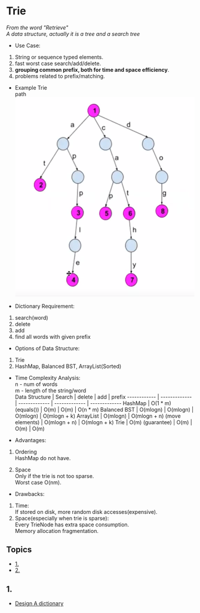 # Trie
*From the word "Retrieve"*       
*A data structure, actually it is a tree and a search tree*    

* Use Case:    
1. String or sequence typed elements.    
2. fast worst case search/add/delete.   
3. **grouping common prefix, both for time and space efficiency**.   
4. problems related to prefix/matching.     

* Example Trie    
path    
![Trie Example](/images/trie.png)       

* Dictionary Requirement:      
1. search(word)    
2. delete   
3. add   
4. find all words with given prefix    

* Options of Data Structure:      
1. Trie   
2. HashMap, Balanced BST, ArrayList(Sorted)   

* Time Complexity Analysis:    
n - num of words     
m - length of the string/word    
Data Structure | Search | delete | add | prefix
------------ | ------------- | ------------- | ------------- | -------------
HashMap | O(1 * m)(equals()) |  O(m) | O(m) | O(n * m)
Balanced BST | O(mlogn) | O(mlogn) | O(mlogn) | O(mlogn + k) 
ArrayList | O(mlogn) | O(mlogn + n) (move elements) | O(mlogn + n) | O(mlogn + k) 
Trie | O(m) (guarantee) | O(m) | O(m) | O(m)  

* Advantages:    
1. Ordering     
HashMap do not have.     

2. Space  
Only if the trie is not too sparse.     
Worst case O(nm).    

* Drawbacks:    
1. Time:   
If stored on disk, more random disk accesses(expensive).   
2. Space(especially when trie is sparse):    
Every TrieNode has extra space consumption.  
Memory allocation fragmentation.   




## Topics
* [1.](#1)      
* [2.]()

## 1.    




* [Design A dictionary]()   

   








